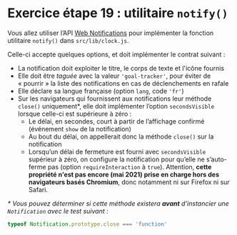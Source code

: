 # Exercice étape 19 : utilitaire `notify()`

Vous allez utiliser l’API [Web Notifications](https://developer.mozilla.org/en-US/docs/Web/API/Notification/Notification) pour implémenter la fonction utilitaire `notify()` dans `src/lib/clock.js`.

Celle-ci accepte quelques options, et doit implémenter le contrat suivant :

- La notification doit exploiter le titre, le corps de texte et l'icône fournis
- Elle doit être _taguée_ avec la valeur `'goal-tracker'`, pour éviter de « pourrir » la liste des notifications en cas de déclenchements en rafale
- Elle déclare sa langue française (option `lang`, code `'fr'`)
- Sur les navigateurs qui fournissent aux notifications leur méthode `close()` uniquement\*, elle doit implémenter l’option `secondsVisible` lorsque celle-ci est supérieure à zéro :
  - Le délai, en secondes, court à partir de l’affichage confirmé (événement `show` de la notification)
  - Au bout du délai, on appellerait donc la méthode `close()` sur la notification
  - Lorsqu’un délai de fermeture est fourni avec `secondsVisible` supérieur à zéro, on configure la notification pour qu’elle ne s’auto-ferme pas (option `requireInteraction` à `true`). Attention, **cette propriété n'est pas encore (mai 2021) prise en charge hors des navigateurs basés Chromium**, donc notamment ni sur Firefox ni sur Safari.

_\* Vous pouvez déterminer si cette méthode existera **avant** d'instancier une `Notification` avec le test suivant :_

```js
typeof Notification.prototype.close === 'function'
```
